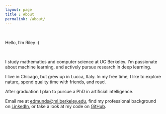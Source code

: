 ```yaml
---
layout: page
title : About
permalink: /about/
---
```

<br>

Hello, I’m Riley :)

<br>

I study mathematics and computer science at UC Berkeley. 
I’m passionate about machine learning, and actively pursue research in deep learning.


I live in Chicago, but grew up in Lucca, Italy. In my free time, I like to explore nature, spend quality time with friends, and read.


After graduation I plan to pursue a PhD in artificial intelligence.


Email me at [edmunds@ml.berkeley.edu](mailto:edmunds@ml.berkeley.edu), find my professional background on [LinkedIn](http://uk.linkedin.com/in/rileyedmunds), or take a look at my code on [GitHub](http://github.com/rileyedmunds). 

